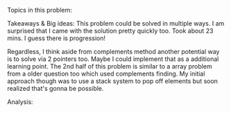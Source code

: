 Topics in this problem:

Takeaways & Big ideas: 
This problem could be solved in multiple ways. I am surprised that I came with the solution pretty quickly too. Took about 23 mins. I guess there is progression! 

Regardless, I think aside from complements method another potential way is to solve via 2 pointers too. Maybe I could implement that as a additional learning point. The 2nd half of this problem is similar to a array problem from a older question too which used complements finding. My initial approach though was to use a stack system to pop off elements but soon realized that's gonna be possible.


Analysis: 

